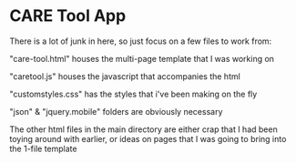 # CARE Tool App

<!--This is an early-in-the-development-process app for PTs & OTs working in acute rehabilitation. It will be a reference and documentation system for the CARE Tool, which will be mandated beginning in October 2016.-->

<!--When completed, this app will permit clinicians to study the CARE Tool, complete quizzes, gain certification, and document their patient sessions-->



There is a lot of junk in here, so just focus on a few files to work from:


"care-tool.html" houses the multi-page template that I was working on


"caretool.js" houses the javascript that accompanies the html


"customstyles.css" has the styles that i've been making on the fly


"json" & "jquery.mobile" folders are obviously necessary


The other html files in the main directory are either crap that I had been toying around with earlier, or ideas on pages that I was going to bring into the 1-file template
